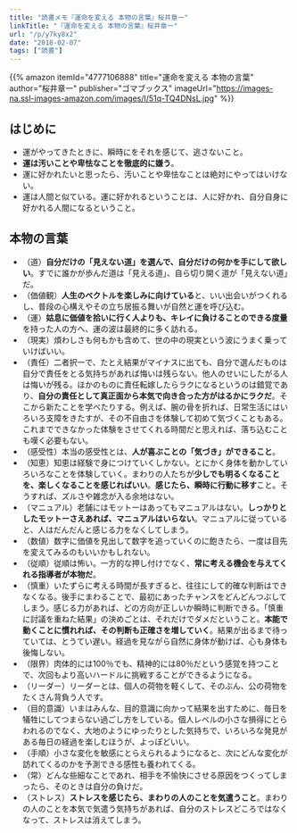 ```yaml
---
title: "読書メモ『運命を変える 本物の言葉』桜井章一"
linkTitle: "『運命を変える 本物の言葉』桜井章一"
url: "/p/y7ky8x2"
date: "2018-02-07"
tags: ["読書"]
---
```


{{% amazon
  itemId="4777106888"
  title="運命を変える 本物の言葉"
  author="桜井章一"
  publisher="ゴマブックス"
  imageUrl="https://images-na.ssl-images-amazon.com/images/I/51q-TQ4DNsL.jpg"
%}}

はじめに
----
* 運がやってきたときに、瞬時にをそれを感じて、逃さないこと。
* **運は汚いことや卑怯なことを徹底的に嫌う**。
* 運に好かれたいと思ったら、汚いことや卑怯なことは絶対にやってはいけない。
* 運は人間と似ている。運に好かれるということは、人に好かれ、自分自身に好かれる人間になるということ。

本物の言葉
----
* （道）**自分だけの「見えない道」を選んで、自分だけの何かを手にして欲しい**。すでに誰かが歩んだ道は「見える道」、自ら切り開く道が「見えない道」だ。
* （価値観）**人生のベクトルを楽しみに向けている**と、いい出会いがつくれるし、普段の心構えやその立ち居振る舞いが自然と運を呼び込む。
* （運）**姑息に価値を拾いに行く人よりも、キレイに負けることのできる度量**を持った人の方へ、運の波は最終的に多く訪れる。
* （現実）煩わしさも何もかも含めて、世の中の現実という波にうまく乗っていけばいい。
* （責任）二者択一で、たとえ結果がマイナスに出ても、自分で選んだものは自分で責任をとる気持ちがあれば悔いは残らない。他人のせいにしたがる人は悔いが残る。ほかのものに責任転嫁したらラクになるというのは錯覚であり、**自分の責任として真正面から本気で向き合った方がはるかにラクだ**。そこから新たことを学べたりする。例えば、腕の骨を折れば、日常生活にはいろいろ支障をきたすが、その不自由さを体験して初めて気づくこともある。これまでできなかった体験をさせてくれる時間だと思えれば、落ち込むことも嘆く必要もない。
* （感受性）本当の感受性とは、**人が喜ぶことの「気づき」ができること**。
* （知恵）知恵は経験で身につけていくしかない。とにかく身体を動かしていろいろなことを体験していく。まわりの人たちが**少しでも明るくなることを、楽しくなることを感じればいい**。**感じたら、瞬時に行動に移す**こと。そうすれば、ズルさや雑念が入る余地はない。
* （マニュアル）老舗にはモットーはあってもマニュアルはない。**しっかりとしたモットーさえあれば、マニュアルはいらない**。マニュアルに従っていると、人はだんだんと感じる力をなくしてしまう。
* （数値）数字に価値を見出して数字を追っていくのに飽きたら、一度は目先を変えてみるのもいいかもしれない。
* （従順）従順は怖い。一方的な押し付けでなく、**常に考える機会を与えてくれる指導者が本物だ**。
* （慎重）いたずらに考える時間が長すぎると、往往にして的確な判断はできなくなる。後手にまわることで、最初にあったチャンスをどんどんつぶしてしまう。感じる力があれば、どの方向が正しいか瞬時に判断できる。「慎重に討議を重ねた結果」の決めごとは、それだけでダメだということ。**本能で動くことに慣れれば、その判断も正確さを増していく**。結果が出るまで待っていては、とうてい遅い。経過を見ながら自然に身体が動けば、心も身体も後悔しない。
* （限界）肉体的には100％でも、精神的には80％だという感覚を持つことで、次回もより高いハードルに挑戦することができるようになる。
* （リーダー）リーダーとは、個人の荷物を軽くして、そのぶん、公の荷物をたくさん背負う人です。
* （目的意識）いまはみんな、目的意識に向かって結果を出すために、毎日を犠牲にしてつまらない過ごし方をしている。個人レベルの小さな損得にとらわれるのでなく、大地のようにゆったりとした気持ちで、いろいろな発見がある毎日の経過を楽しむほうが、よっぽどいい。
* （手順）小さな変化を敏感にとらえられるようになると、次にどんな変化が訪れてくるのかを予測できる感性も養われてくる。
* （常）どんな些細なことであれ、相手を不愉快にさせる原因をつくってしまったら、そのときは自分の負けだ。
* （ストレス）**ストレスを感じたら、まわりの人のことを気遣うこと**。まわりの人のことを本気で気遣う気持ちがあれば、自分のストレスどころではなくなって、ストレスは消えてしまう。

